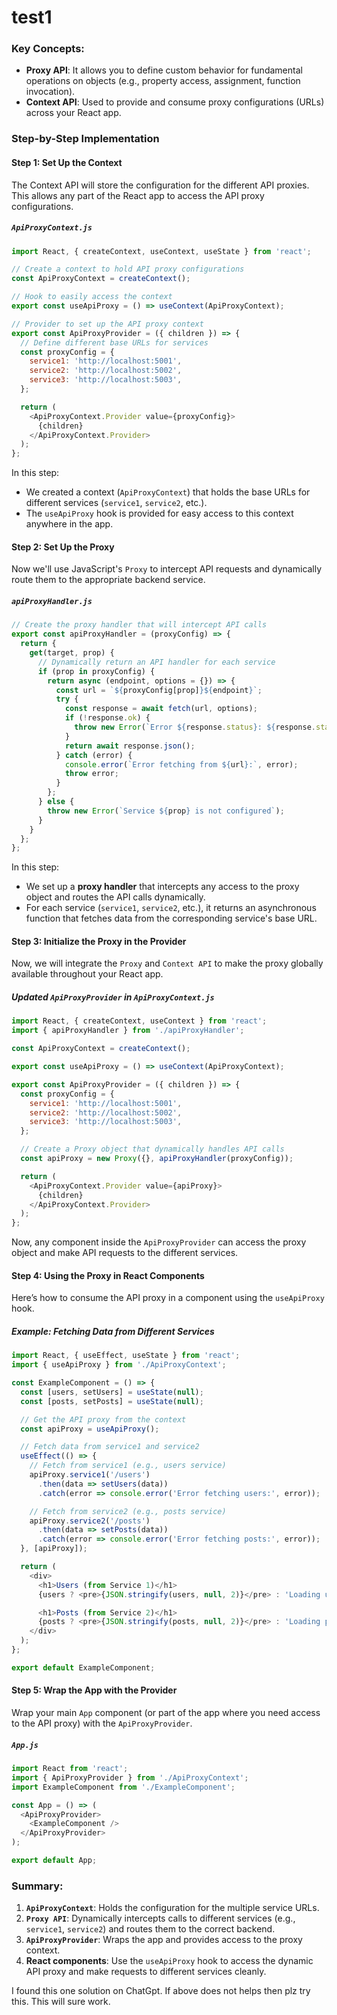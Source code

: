 # test1


### Key Concepts:
- **Proxy API**: It allows you to define custom behavior for fundamental operations on objects (e.g., property access, assignment, function invocation).
- **Context API**: Used to provide and consume proxy configurations (URLs) across your React app.

### Step-by-Step Implementation

#### Step 1: Set Up the Context

The Context API will store the configuration for the different API proxies. This allows any part of the React app to access the API proxy configurations.

##### `ApiProxyContext.js`

```javascript
import React, { createContext, useContext, useState } from 'react';

// Create a context to hold API proxy configurations
const ApiProxyContext = createContext();

// Hook to easily access the context
export const useApiProxy = () => useContext(ApiProxyContext);

// Provider to set up the API proxy context
export const ApiProxyProvider = ({ children }) => {
  // Define different base URLs for services
  const proxyConfig = {
    service1: 'http://localhost:5001',
    service2: 'http://localhost:5002',
    service3: 'http://localhost:5003',
  };

  return (
    <ApiProxyContext.Provider value={proxyConfig}>
      {children}
    </ApiProxyContext.Provider>
  );
};
```

In this step:
- We created a context (`ApiProxyContext`) that holds the base URLs for different services (`service1`, `service2`, etc.).
- The `useApiProxy` hook is provided for easy access to this context anywhere in the app.

#### Step 2: Set Up the Proxy

Now we'll use JavaScript's `Proxy` to intercept API requests and dynamically route them to the appropriate backend service.

##### `apiProxyHandler.js`

```javascript
// Create the proxy handler that will intercept API calls
export const apiProxyHandler = (proxyConfig) => {
  return {
    get(target, prop) {
      // Dynamically return an API handler for each service
      if (prop in proxyConfig) {
        return async (endpoint, options = {}) => {
          const url = `${proxyConfig[prop]}${endpoint}`;
          try {
            const response = await fetch(url, options);
            if (!response.ok) {
              throw new Error(`Error ${response.status}: ${response.statusText}`);
            }
            return await response.json();
          } catch (error) {
            console.error(`Error fetching from ${url}:`, error);
            throw error;
          }
        };
      } else {
        throw new Error(`Service ${prop} is not configured`);
      }
    }
  };
};
```

In this step:
- We set up a **proxy handler** that intercepts any access to the proxy object and routes the API calls dynamically.
- For each service (`service1`, `service2`, etc.), it returns an asynchronous function that fetches data from the corresponding service's base URL.
  
#### Step 3: Initialize the Proxy in the Provider

Now, we will integrate the `Proxy` and `Context API` to make the proxy globally available throughout your React app.

##### Updated `ApiProxyProvider` in `ApiProxyContext.js`

```javascript
import React, { createContext, useContext } from 'react';
import { apiProxyHandler } from './apiProxyHandler';

const ApiProxyContext = createContext();

export const useApiProxy = () => useContext(ApiProxyContext);

export const ApiProxyProvider = ({ children }) => {
  const proxyConfig = {
    service1: 'http://localhost:5001',
    service2: 'http://localhost:5002',
    service3: 'http://localhost:5003',
  };

  // Create a Proxy object that dynamically handles API calls
  const apiProxy = new Proxy({}, apiProxyHandler(proxyConfig));

  return (
    <ApiProxyContext.Provider value={apiProxy}>
      {children}
    </ApiProxyContext.Provider>
  );
};
```

Now, any component inside the `ApiProxyProvider` can access the proxy object and make API requests to the different services.

#### Step 4: Using the Proxy in React Components

Here’s how to consume the API proxy in a component using the `useApiProxy` hook.

##### Example: Fetching Data from Different Services

```javascript
import React, { useEffect, useState } from 'react';
import { useApiProxy } from './ApiProxyContext';

const ExampleComponent = () => {
  const [users, setUsers] = useState(null);
  const [posts, setPosts] = useState(null);

  // Get the API proxy from the context
  const apiProxy = useApiProxy();

  // Fetch data from service1 and service2
  useEffect(() => {
    // Fetch from service1 (e.g., users service)
    apiProxy.service1('/users')
      .then(data => setUsers(data))
      .catch(error => console.error('Error fetching users:', error));

    // Fetch from service2 (e.g., posts service)
    apiProxy.service2('/posts')
      .then(data => setPosts(data))
      .catch(error => console.error('Error fetching posts:', error));
  }, [apiProxy]);

  return (
    <div>
      <h1>Users (from Service 1)</h1>
      {users ? <pre>{JSON.stringify(users, null, 2)}</pre> : 'Loading users...'}

      <h1>Posts (from Service 2)</h1>
      {posts ? <pre>{JSON.stringify(posts, null, 2)}</pre> : 'Loading posts...'}
    </div>
  );
};

export default ExampleComponent;
```

#### Step 5: Wrap the App with the Provider

Wrap your main `App` component (or part of the app where you need access to the API proxy) with the `ApiProxyProvider`.

##### `App.js`

```javascript
import React from 'react';
import { ApiProxyProvider } from './ApiProxyContext';
import ExampleComponent from './ExampleComponent';

const App = () => (
  <ApiProxyProvider>
    <ExampleComponent />
  </ApiProxyProvider>
);

export default App;
```

### Summary:

1. **`ApiProxyContext`**: Holds the configuration for the multiple service URLs.
2. **`Proxy API`**: Dynamically intercepts calls to different services (e.g., `service1`, `service2`) and routes them to the correct backend.
3. **`ApiProxyProvider`**: Wraps the app and provides access to the proxy context.
4. **React components**: Use the `useApiProxy` hook to access the dynamic API proxy and make requests to different services cleanly.


I found this one solution on ChatGpt. If above does not helps then plz try this. This will sure work.